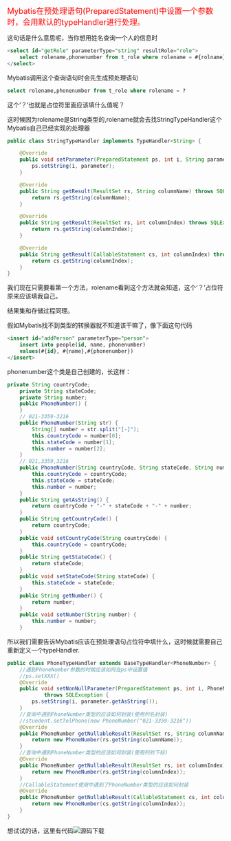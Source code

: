 
<font color=red size=4>Mybatis在预处理语句(PreparedStatement)中设置一个参数时，会用默认的typeHandler进行处理。</font>

这句话是什么意思呢，当你想用姓名查询一个人的信息时
```sql
<select id="getRole" parameterType="string" resultRole="role">
	select rolename,phonenumber from t_role where rolename = #{rolname}
</select>
```
Mybatis调用这个查询语句时会先生成预处理语句
```sql
select rolename,phonenumber from t_role where rolename = ?
```
这个‘？’也就是占位符里面应该填什么值呢？

这时候因为rolename是String类型的,rolename就会去找StringTypeHandler这个Mybatis自己已经实现的处理器
```java
public class StringTypeHandler implements TypeHandler<String> {

	@Override
	public void setParameter(PreparedStatement ps, int i, String parameter, JdbcType jdbcType) throws SQLException {
		ps.setString(i, parameter);
	}

	@Override
	public String getResult(ResultSet rs, String columnName) throws SQLException {
		return rs.getString(columnName);
	}

	@Override
	public String getResult(ResultSet rs, int columnIndex) throws SQLException {
		return rs.getString(columnIndex);
	}

	@Override
	public String getResult(CallableStatement cs, int columnIndex) throws SQLException {
		return cs.getString(columnIndex);
	}
}
```
我们现在只需要看第一个方法，rolename看到这个方法就会知道，这个‘？’占位符原来应该填我自己。

结果集和存储过程同理。

假如Mybatis找不到类型的转换器就不知道该干嘛了，像下面这句代码
```sql
<insert id="addPerson" parameterType="person">
	insert into people(id, name, phonenumber)
	values(#{id}, #{name},#{phonenumber})
</insert>
```
phonenumber这个类是自己创建的，长这样：
```java
private String countryCode;
	private String stateCode;
	private String number;
	public PhoneNumber() {
	}
	// 021-3359-3216
	public PhoneNumber(String str) {
		String[] number = str.split("[-]");
		this.countryCode = number[0];
		this.stateCode = number[1];
		this.number = number[2];
	}
	// 021,3359,3216
	public PhoneNumber(String countryCode, String stateCode, String number) {
		this.countryCode = countryCode;
		this.stateCode = stateCode;
		this.number = number;
	}
	public String getAsString() {
		return countryCode + "-" + stateCode + "-" + number;
	}
	public String getCountryCode() {
		return countryCode;
	}
	public void setCountryCode(String countryCode) {
		this.countryCode = countryCode;
	}
	public String getStateCode() {
		return stateCode;
	}
	public void setStateCode(String stateCode) {
		this.stateCode = stateCode;
	}
	public String getNumber() {
		return number;
	}
	public void setNumber(String number) {
		this.number = number;
	}
```
所以我们需要告诉Mybatis应该在预处理语句占位符中填什么，这时候就需要自己重新定义一个typeHandler.

```java
public class PhoneTypeHandler extends BaseTypeHandler<PhoneNumber> {
	//遇到PhoneNumber参数的时候应该如何在ps中设置值
	//ps.setXXX()
	@Override
	public void setNonNullParameter(PreparedStatement ps, int i, PhoneNumber parameter, JdbcType jdbcType)
			throws SQLException {
		ps.setString(i, parameter.getAsString());
	}
	//查询中遇到PhoneNumber类型的应该如何封装(使用列名封装)
	//stuedent.setTelPhone(new PhoneNumber("021-3359-3216"))
	@Override
	public PhoneNumber getNullableResult(ResultSet rs, String columnName) throws SQLException {
		return new PhoneNumber(rs.getString(columnName));
	}
	//查询中遇到PhoneNumber类型的应该如何封装(使用列的下标)
	@Override
	public PhoneNumber getNullableResult(ResultSet rs, int columnIndex) throws SQLException {
		return new PhoneNumber(rs.getString(columnIndex));
	}
	//CallableStatement使用中遇到了PhoneNumber类型的应该如何封装
	@Override
	public PhoneNumber getNullableResult(CallableStatement cs, int columnIndex) throws SQLException {
		return new PhoneNumber(cs.getString(columnIndex));
	}
}
```
想试试的话，这里有代码![源码下载](https://github.com/Bihanghang/Mybatis1)




